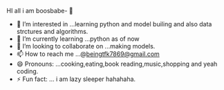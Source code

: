 HI all i am boosbabe- 👋 
- 👀 I’m interested in ...learning python and model builing and also data strctures and algorithms.
- 🌱 I’m currently learning ...python as of now
- 💞️ I’m looking to collaborate on ...making models.
- 📫 How to reach me ...@beingtfk7869@gmail.com
- 😄 Pronouns: ...cooking,eating,book reading,music,shopping and yeah coding.
- ⚡ Fun fact: ... i am lazy sleeper hahahaha.

<!---
Bossbabeis a ✨ special ✨ repository because its `README.md` (this file) appears on your GitHub profile.
You can click the Preview link to take a look at your changes.
--->
